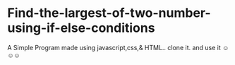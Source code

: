# Find-the-largest-of-two-number-using-if-else-conditions
A Simple Program made using javascript,css,& HTML..
clone it. and use it ☺☺☺
